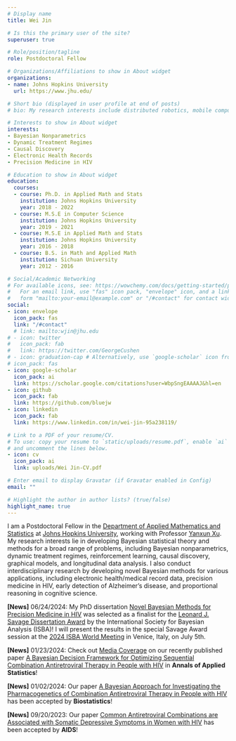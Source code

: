 ```yaml
---
# Display name
title: Wei Jin

# Is this the primary user of the site?
superuser: true

# Role/position/tagline
role: Postdoctoral Fellow

# Organizations/Affiliations to show in About widget
organizations:
- name: Johns Hopkins University
  url: https://www.jhu.edu/

# Short bio (displayed in user profile at end of posts)
# bio: My research interests include distributed robotics, mobile computing and programmable matter.

# Interests to show in About widget
interests:
- Bayesian Nonparametrics
- Dynamic Treatment Regimes
- Causal Discovery
- Electronic Health Records
- Precision Medicine in HIV

# Education to show in About widget
education:
  courses:
  - course: Ph.D. in Applied Math and Stats
    institution: Johns Hopkins University
    year: 2018 - 2022
  - course: M.S.E in Computer Science
    institution: Johns Hopkins University
    year: 2019 - 2021
  - course: M.S.E in Applied Math and Stats
    institution: Johns Hopkins University
    year: 2016 - 2018
  - course: B.S. in Math and Applied Math
    institution: Sichuan University
    year: 2012 - 2016

# Social/Academic Networking
# For available icons, see: https://wowchemy.com/docs/getting-started/page-builder/#icons
#   For an email link, use "fas" icon pack, "envelope" icon, and a link in the
#   form "mailto:your-email@example.com" or "/#contact" for contact widget.
social:
- icon: envelope
  icon_pack: fas
  link: "/#contact"
  # link: mailto:wjin@jhu.edu
# - icon: twitter
#   icon_pack: fab
#   link: https://twitter.com/GeorgeCushen
# - icon: graduation-cap # Alternatively, use `google-scholar` icon from `ai` icon pack
# icon_pack: fas
- icon: google-scholar
  icon_pack: ai
  link: https://scholar.google.com/citations?user=WbpSngEAAAAJ&hl=en
- icon: github
  icon_pack: fab
  link: https://github.com/bluejw
- icon: linkedin
  icon_pack: fab
  link: https://www.linkedin.com/in/wei-jin-95a238119/

# Link to a PDF of your resume/CV.
# To use: copy your resume to `static/uploads/resume.pdf`, enable `ai` icons in `params.toml`, 
# and uncomment the lines below.
- icon: cv
  icon_pack: ai
  link: uploads/Wei Jin-CV.pdf

# Enter email to display Gravatar (if Gravatar enabled in Config)
email: ""

# Highlight the author in author lists? (true/false)
highlight_name: true
---
```


I am a Postdoctoral Fellow in the [Department of Applied Mathematics and Statistics](https://engineering.jhu.edu/ams/) at [Johns Hopkins University](https://www.jhu.edu/), working with Professor [Yanxun Xu](https://www.ams.jhu.edu/~yxu70/). My research interests lie in developing Bayesian statistical theory and methods for a broad range of problems, including Bayesian nonparametrics, dynamic treatment regimes, reinforcement learning, causal discovery, graphical models, and longitudinal data analysis. I also conduct interdisciplinary research by developing novel Bayesian methods for various applications, including electronic health/medical record data, precision medicine in HIV, early detection of Alzheimer’s disease, and proportional reasoning in cognitive science.

**[News]** 06/24/2024: My PhD dissertation [Novel Bayesian Methods for Precision Medicine in HIV](https://bluejw.github.io/publication/dissertation/) was selected as a finalist for the [Leonard J. Savage Dissertation Award](https://bayesian.org/project/savage-award/) by the International Society for Bayesian Analysis (ISBA)! I will present the results in the special Savage Award session at the [2024 ISBA World Meeting](https://www.unive.it/web/en/2208/home) in Venice, Italy, on July 5th.

**[News]** 01/23/2024: Check out [Media Coverage](https://engineering.jhu.edu/ams/news/researchers-develop-personalized-therapy-decision-making-framework-to-optimize-hiv-treatment/) on our recently published paper [A Bayesian Decision Framework for Optimizing Sequential Combination Antiretroviral Therapy in People with HIV](https://bluejw.github.io/publication/optimal_decision/) in **Annals of Applied Statistics**!

**[News]** 01/02/2024: Our paper [A Bayesian Approach for Investigating the Pharmacogenetics of Combination Antiretroviral Therapy in People with HIV](https://bluejw.github.io/publication/pharmacogenetics/) has been accepted by **Biostatistics**!

**[News]** 09/20/2023: Our paper [Common Antiretroviral Combinations are Associated with Somatic Depressive Symptoms in Women with HIV](https://bluejw.github.io/publication/common_cart/) has been accepted by **AIDS**!
